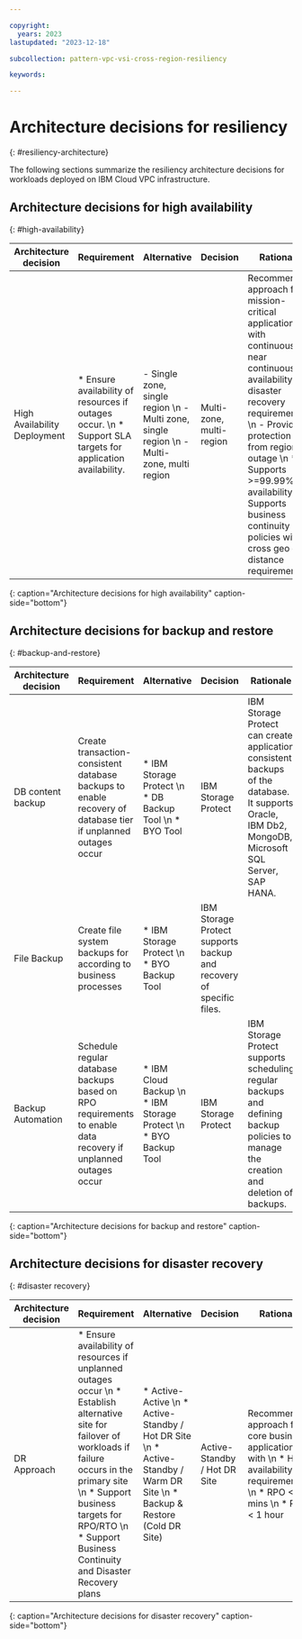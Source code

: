 ```yaml
---

copyright:
  years: 2023
lastupdated: "2023-12-18"

subcollection: pattern-vpc-vsi-cross-region-resiliency

keywords:

---
```


# Architecture decisions for resiliency
{: #resiliency-architecture}

The following sections summarize the resiliency architecture decisions for workloads deployed on IBM Cloud VPC infrastructure.

## Architecture decisions for high availability
{: #high-availability}

| Architecture decision | Requirement | Alternative | Decision | Rationale |
| -------------- | -------------- | -------------- | -------------- | -------------- |
| High Availability Deployment | * Ensure availability of resources if outages occur. \n * Support SLA targets for application availability. | - Single zone, single region \n - Multi zone, single region \n - Multi-zone, multi region | Multi-zone, multi-region | Recommended approach for mission-critical applications with continuous or near continuous availability and disaster recovery requirements \n - Provides protection from region outage \n * Supports \>=99.99% availability \n * Supports business continuity policies with cross geo or distance requirements |
{: caption="Architecture decisions for high availability" caption-side="bottom"}

## Architecture decisions for backup and restore
{: #backup-and-restore}

| Architecture decision | Requirement | Alternative | Decision | Rationale |
| -------------- | -------------- | -------------- | -------------- | -------------- |
| DB content backup | Create transaction-consistent database backups to enable recovery of database tier if unplanned outages occur | * IBM Storage Protect \n * DB Backup Tool \n * BYO Tool | IBM Storage Protect | IBM Storage Protect can create application consistent backups of the database. It supports Oracle, IBM Db2, MongoDB, Microsoft SQL Server, SAP HANA. |
| File Backup | Create file system backups for according to business processes | * IBM Storage Protect \n * BYO Backup Tool | IBM Storage Protect supports backup and recovery of specific files. |
| Backup Automation | Schedule regular database backups based on RPO requirements to enable data recovery if unplanned outages occur | * IBM Cloud Backup \n * IBM Storage Protect \n * BYO Backup Tool | IBM Storage Protect | IBM Storage Protect supports scheduling regular backups and defining backup policies to manage the creation and deletion of backups. |
{: caption="Architecture decisions for backup and restore" caption-side="bottom"}

## Architecture decisions for disaster recovery
{: #disaster recovery}

| Architecture decision | Requirement | Alternative | Decision | Rationale |
| -------------- | -------------- | -------------- | -------------- | -------------- |
| DR Approach   | * Ensure availability of resources if unplanned outages occur \n * Establish alternative site for failover of workloads if failure occurs in the primary site \n * Support business targets for RPO/RTO \n * Support Business Continuity and Disaster Recovery plans | * Active-Active \n * Active-Standby / Hot DR Site \n * Active-Standby / Warm DR Site \n * Backup & Restore (Cold DR Site)   | Active-Standby / Hot DR Site | Recommended approach for core business applications with \n  * High availability requirements \n  * RPO \< 15 mins \n * RTO \< 1 hour |
{: caption="Architecture decisions for disaster recovery" caption-side="bottom"}
